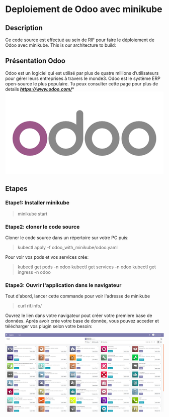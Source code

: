 # Deploiement de Odoo avec minikube

## Description
Ce code source est effectué au sein de RIF pour faire le déploiement de Odoo avec minikube.
This is our architecture to build:

## Présentation Odoo
Odoo est un logiciel qui est utilisé par plus de quatre millions d’utilisateurs pour gérer leurs entreprises à travers le monde3. Odoo est le système ERP open-source le plus populaire. Tu peux consulter cette page pour plus de details ***https://www.odoo.com/****
 ![alt text](social_default_image.png) 

## Etapes

### Etape1: Installer minikube

> minikube start 

### Etape2: cloner le code source

Cloner le code source dans un répertoire sur votre PC puis:
> kubectl apply -f odoo_with_minikube/odoo.yaml

Pour voir vos pods et vos services crée: 

> kubectl get pods -n odoo
>kubectl get services -n odoo
>kubectl get ingress -n odoo

### Etape3: Ouvrir l'application dans le navigateur

Tout d'abord, lancer cette commande pour voir l'adresse de minikube 

> curl rif.info/

Ouvrez le lien dans votre navigateur pout créer votre premiere base de données. Après avoir crée votre base de donnée, vous pouvez acceder et télécharger vos plugin selon votre besoin:

 ![alt text](odooscreen.png) 
